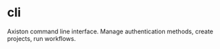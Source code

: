 # cli
Axiston command line interface. Manage authentication methods, create projects, run workflows.

